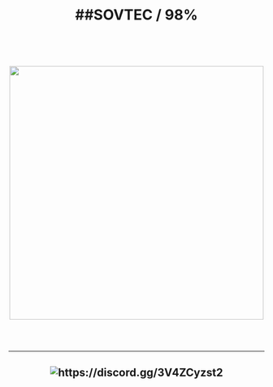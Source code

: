 <h1 align ="center">
##SOVTEC / 98%
</h1>
<br><br><br>
<p align="center">
    <img src="https://github-readme-stats.vercel.app/api?username=sovtec&show_icons=true&theme=transparent&include_all_commits=true" width="500">
</p>
<br><br><hr>
<h2 align ="center">
    <img src="https://discordapp.com/api/guilds/326115854184087552/widget.png?style=shield" alt="https://discord.gg/3V4ZCyzst2"/>
</h2>
<br>
<!--
**sovtec/sovtec** is a ✨ _special_ ✨ repository because its `README.md` (this file) appears on your GitHub profile.

Here are some ideas to get you started:

- 🔭 I’m currently working on ...
- 🌱 I’m currently learning ...
- 👯 I’m looking to collaborate on ...
- 🤔 I’m looking for help with ...
- 💬 Ask me about ...
- 📫 How to reach me: ...
- 😄 Pronouns: ...
- ⚡ Fun fact: ...
  -->
